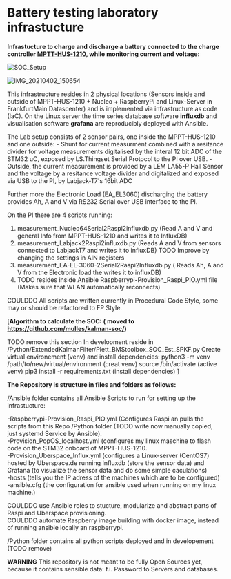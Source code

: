 # Battery testing laboratory infrastucture 


**Infrastucture to charge and discharge a battery connected to the charge controller [MPTT-HUS-1210](https://github.com/LibreSolar/mppt-1210-hus), while monitoring current and voltage:**


![SOC_Setup](https://user-images.githubusercontent.com/13488510/139695457-870b3181-8af0-4463-a811-158720de3773.png)


![IMG_20210402_150654](https://user-images.githubusercontent.com/13488510/139695525-7b8c8207-56b0-46ea-a0fc-d6cb0fe3aa57.jpg)


This infrastructure resides in 2 physical locations (Sensors inside and outside of MPPT-HUS-1210 + Nucleo + RaspberryPi and Linux-Server in FrankfurtMain Datascenter) and is implemented via infrastructure as code (IaC). On the Linux server the time series database software **influxdb** and visualisation software **grafana** are reproducibly deployed with Ansible. 
   
   The Lab setup consists of 2 sensor pairs, one inside the MPPT-HUS-1210 and one outside: 
     - Shunt for current measurment combined with a resitance divider for voltage measurements digitalised by the interal 12 bit ADC of the STM32 uC, exposed by LS.Thingset Serial Protocol to the PI over USB. 
     - Outside, the current measurement is provided by a LEM LA55-P Hall Sensor and the voltage by a resitance voltage divider and digitalized and exposed via USB to the PI, by Labjack-T7's 16bit ADC
   
   Further more the Electronic Load (EA_EL3060) discharging the battery provides Ah, A and V via RS232 Serial over USB interface to the PI. 
   
   On the PI there are 4 scripts running:
   
   1. measurement_Nucleo64Serial2Raspi2influxdb.py (Read A and V and general Info from MPPT-HUS-1210 and writes it to InfluxDB)
   2. measurement_Labjack2Raspi2influxdb.py (Reads A and V from sensors connected to LabjackT7 and writes it to influxDB) TODO Improve by changing the settings in AIN registers
   3. measurement_EA-EL-3060-2Serial2Raspi2Influxdb.py ( Reads Ah, A and V from the Electronic load the writes it to influxDB)
   4. TODO resides inside Ansible Raspberrypi-Provision_Raspi_PIO.yml file (Makes sure that WLAN automatically reconnects)
   
   
   COULDDO All scripts are written currently in Procedural Code Style, some may or should be refactored to FP Style. 

[**Algorithm to calculate the SOC: ( moved to  https://github.com/mulles/kalman-soc/)** 
   
   TODO remove this section
   In development reside in /Python/ExtendedKalmanFilter/Plett_BMStoolbox_SOC_Est_SPKF.py 
   Create virtual environement (venv) and install dependencies:
   python3 -m venv /path/to/new/virtual/environment (creat venv)
   source <venv>/bin/activate (active venv)
   pip3 install -r requirements.txt (install dependencies) ]
   
**The Repository is structure in files and folders as follows:**

/Ansible folder contains all Ansible Scripts to run for setting up the infrastucture: 
   
 -Raspberrypi-Provision_Raspi_PIO.yml (Configures Raspi an pulls the scripts from this Repo /Python folder (TODO write now manually copied, just systemd Service     by Ansible).  
 -Provision_PopOS_localhost.yml (configures my linux maschine to flash code on the STM32 onboard of MPPT-HUS-1210.  
 -Provision_Uberspace_Influx.yml (configures a Linux-server (CentOS7) hosted by Uberspace.de running Influxdb (store the sensor data) and Grafana (to visualize     the sensor data and do some simple caculations)    
 -hosts (tells you the IP adress of the machines which are to be configured)  
 -ansible.cfg (the configuration for ansible used when running on my linux machine.)  
 
 COULDDO use Ansible roles to stucture, modularize and abstract parts of Raspi and Uberspace provisioning.  
 COULDDO automate Raspberry image building with docker image, instead of running ansible locally an raspberrypi.     

/Python folder contains all python scripts deployed and in developement (TODO remove)  

**WARNING** This repository is not meant to be fully Open Sources yet, because it contains sensible data: f.i. Password to Servers and databases. 
